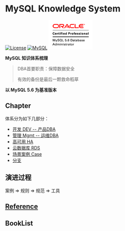 # MySQL Knowledge System

[![License](https://img.shields.io/badge/license-MIT-blue.svg?maxAge=3600)](LICENSE)
[![MySQL](https://img.shields.io/badge/MySQL-v5.6-brightgreen.svg)](README.md)
![OCP](OCP/img/OCP_MySQL5.6DBAdmin_clr.gif)

**MySQL 知识体系梳理**

> DBA首要职责：保障数据安全
>
> 有效的备份是最后一颗救命稻草

**以 MySQL 5.6 为基准版本**

## Chapter
体系分为如下几部分：

- [开发 DEV -- 产品DBA](DEV/Readme.md)
- [管理 Mgmt -- 运维DBA](Mgmt/Readme.md)
- [高可用 HA](HA/Readme.md)
- [云数据库 RDS](RDS/Readme.md)
- [场景案例 Case](Case/Readme.md)
- [分支](Branch/Readme.md)

## 演进过程

案例 => 规则 => 规范 => 工具 


## [Reference](Reference.md)



## BookList

